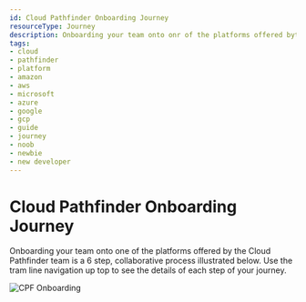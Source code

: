 ```yaml
---
id: Cloud Pathfinder Onboarding Journey
resourceType: Journey
description: Onboarding your team onto onr of the platforms offered byt the Cloud Pathfinder team is a 6 step process.
tags:
- cloud
- pathfinder
- platform
- amazon
- aws
- microsoft
- azure
- google
- gcp
- guide
- journey
- noob
- newbie
- new developer
---
```


# Cloud Pathfinder Onboarding Journey

Onboarding your team onto one of the platforms offered by the Cloud Pathfinder team is a 6 step, collaborative process illustrated below.  Use the tram line navigation up top to see the details of each step of your journey.

![CPF Onboarding](https://raw.githubusercontent.com/bcgov/cloud-pathfinder/master/devhub-content/images/CloudPathfinderOnboardingFunnel.png 'The six steps in the onboarding journey: Awareness, Discovery, Evaluation, Intent, Onboarding and Performing.')